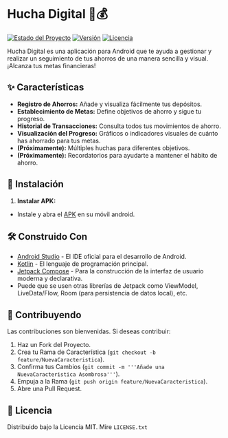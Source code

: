 # Hucha Digital 🐷💰

[![Estado del Proyecto](https://img.shields.io/badge/estado-en%20desarrollo-green.svg)](https://shields.io/)
[![Versión](https://img.shields.io/badge/versión-1.0.0-blue.svg)](https://shields.io/)
[![Licencia](https://img.shields.io/badge/licencia-MIT-lightgrey.svg)](https://opensource.org/licenses/MIT)

Hucha Digital es una aplicación para Android que te ayuda a gestionar y realizar un seguimiento de tus ahorros de una manera sencilla y visual. ¡Alcanza tus metas financieras!

## ✨ Características

*   **Registro de Ahorros:** Añade y visualiza fácilmente tus depósitos.
*   **Establecimiento de Metas:** Define objetivos de ahorro y sigue tu progreso.
*   **Historial de Transacciones:** Consulta todos tus movimientos de ahorro.
*   **Visualización del Progreso:** Gráficos o indicadores visuales de cuánto has ahorrado para tus metas.
*   **(Próximamente):** Múltiples huchas para diferentes objetivos.
*   **(Próximamente):** Recordatorios para ayudarte a mantener el hábito de ahorro.

## 🚀 Instalación

1.  **Instalar APK:**

* Instale y abra el [APK](/app/release/HuchaDigital.apk) en su móvil android.

## 🛠️ Construido Con

*   [Android Studio](https://developer.android.com/studio) - El IDE oficial para el desarrollo de Android.
*   [Kotlin](https://kotlinlang.org/) - El lenguaje de programación principal.
*   [Jetpack Compose](https://developer.android.com/jetpack/compose) - Para la construcción de la interfaz de usuario moderna y declarativa.
*   Puede que se usen otras librerías de Jetpack como ViewModel, LiveData/Flow, Room (para persistencia de datos local), etc.

## 🤝 Contribuyendo

Las contribuciones son bienvenidas. Si deseas contribuir:

1.  Haz un Fork del Proyecto.
2.  Crea tu Rama de Característica (`git checkout -b feature/NuevaCaracteristica`).
3.  Confirma tus Cambios (`git commit -m '''Añade una NuevaCaracteristica Asombrosa'''`).
4.  Empuja a la Rama (`git push origin feature/NuevaCaracteristica`).
5.  Abre una Pull Request.

## 📄 Licencia

Distribuido bajo la Licencia MIT. Mire `LICENSE.txt`

